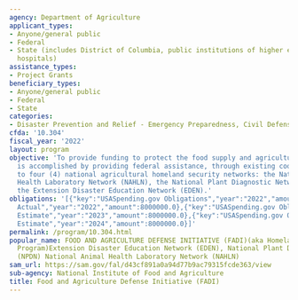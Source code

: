 ```yaml
---
agency: Department of Agriculture
applicant_types:
- Anyone/general public
- Federal
- State (includes District of Columbia, public institutions of higher education and
  hospitals)
assistance_types:
- Project Grants
beneficiary_types:
- Anyone/general public
- Federal
- State
categories:
- Disaster Prevention and Relief - Emergency Preparedness, Civil Defense
cfda: '10.304'
fiscal_year: '2022'
layout: program
objective: 'To provide funding to protect the food supply and agricultural production.  This
  is accomplished by providing federal assistance, through existing cooperative agreements,
  to four (4) national agricultural homeland security networks: the National Animal
  Health Laboratory Network (NAHLN), the National Plant Diagnostic Network (NPDN),
  the Extension Disaster Education Network (EDEN).'
obligations: '[{"key":"USASpending.gov Obligations","year":"2022","amount":7371862.35},{"key":"SAM.gov
  Actual","year":"2022","amount":8000000.0},{"key":"USASpending.gov Obligations","year":"2023","amount":861971.9},{"key":"SAM.gov
  Estimate","year":"2023","amount":8000000.0},{"key":"USASpending.gov Obligations","year":"2024","amount":0.0},{"key":"SAM.gov
  Estimate","year":"2024","amount":8000000.0}]'
permalink: /program/10.304.html
popular_name: FOOD AND AGRICULTURE DEFENSE INITIATIVE (FADI)(aka Homeland Security
  Program)Extension Disaster Education Network (EDEN), National Plant Diagnostic Network
  (NPDN) National Animal Health Laboratory Network (NAHLN)
sam_url: https://sam.gov/fal/d43cf891a0a94d77b9ac79315fcde363/view
sub-agency: National Institute of Food and Agriculture
title: Food and Agriculture Defense Initiative (FADI)
---
```

